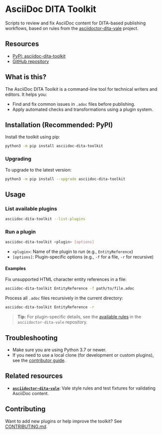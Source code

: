 # AsciiDoc DITA Toolkit

Scripts to review and fix AsciiDoc content for DITA-based publishing workflows, based on rules from the [asciidoctor-dita-vale](https://github.com/jhradilek/asciidoctor-dita-vale) project.

## Resources

- [PyPI: asciidoc-dita-toolkit](https://pypi.org/project/asciidoc-dita-toolkit/)
- [GitHub repository](https://github.com/rolfedh/asciidoc-dita-toolkit)

## What is this?

The AsciiDoc DITA Toolkit is a command-line tool for technical writers and editors. It helps you:

- Find and fix common issues in `.adoc` files before publishing.
- Apply automated checks and transformations using a plugin system.

## Installation (Recommended: PyPI)

Install the toolkit using pip:

```sh
python3 -m pip install asciidoc-dita-toolkit
```

### Upgrading

To upgrade to the latest version:

```sh
python3 -m pip install --upgrade asciidoc-dita-toolkit
```

## Usage

### List available plugins

```sh
asciidoc-dita-toolkit --list-plugins
```

### Run a plugin

```sh
asciidoc-dita-toolkit <plugin> [options]
```

- `<plugin>`: Name of the plugin to run (e.g., `EntityReference`)
- `[options]`: Plugin-specific options (e.g., `-f` for a file, `-r` for recursive)

#### Examples

Fix unsupported HTML character entity references in a file:

```sh
asciidoc-dita-toolkit EntityReference -f path/to/file.adoc
```

Process all `.adoc` files recursively in the current directory:

```sh
asciidoc-dita-toolkit EntityReference -r
```

> **Tip:** For plugin-specific details, see the [available rules](https://github.com/jhradilek/asciidoctor-dita-vale?tab=readme-ov-file#available-rules) in the `asciidoctor-dita-vale` repository.

## Troubleshooting

- Make sure you are using Python 3.7 or newer.
- If you need to use a local clone (for development or custom plugins), see the [contributor guide](docs/CONTRIBUTING.md).

## Related resources

- **[`asciidoctor-dita-vale`](https://github.com/jhradilek/asciidoctor-dita-vale)**: Vale style rules and test fixtures for validating AsciiDoc content.

## Contributing

Want to add new plugins or help improve the toolkit? See [CONTRIBUTING.md](docs/CONTRIBUTING.md).
